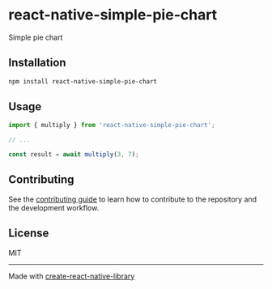 # react-native-simple-pie-chart

Simple pie chart

## Installation

```sh
npm install react-native-simple-pie-chart
```

## Usage

```js
import { multiply } from 'react-native-simple-pie-chart';

// ...

const result = await multiply(3, 7);
```

## Contributing

See the [contributing guide](CONTRIBUTING.md) to learn how to contribute to the repository and the development workflow.

## License

MIT

---

Made with [create-react-native-library](https://github.com/callstack/react-native-builder-bob)
